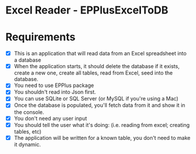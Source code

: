 ﻿# Excel Reader - EPPlusExcelToDB

# Requirements

- [x] This is an application that will read data from an Excel spreadsheet into a database
- [x] When the application starts, it should delete the database if it exists, create a new one, create all tables, read from Excel, seed into the database.
- [x] You need to use EPPlus package
- [x] You shouldn't read into Json first.
- [x] You can use SQLite or SQL Server (or MySQL if you're using a Mac)
- [x] Once the database is populated, you'll fetch data from it and show it in the console.
- [x] You don't need any user input
- [x] You should tell the user what it's doing: (i.e. reading from excel; creating tables, etc)
- [x] The application will be written for a known table, you don't need to make it dynamic.